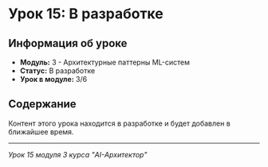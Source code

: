 # Урок 15: В разработке

## Информация об уроке
- **Модуль:** 3 - Архитектурные паттерны ML-систем
- **Статус:** В разработке
- **Урок в модуле:** 3/6

## Содержание
Контент этого урока находится в разработке и будет добавлен в ближайшее время.

---
*Урок 15 модуля 3 курса "AI-Архитектор"*

